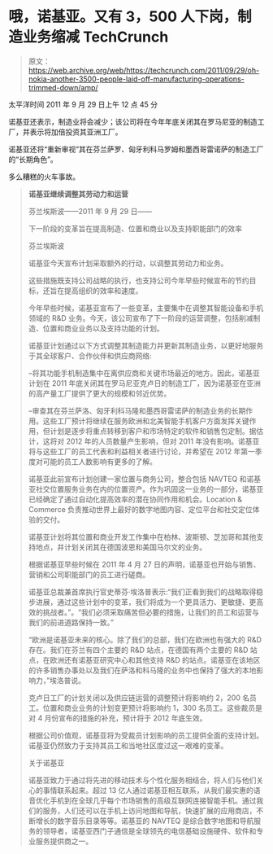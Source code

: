 # 哦，诺基亚。又有 3，500 人下岗，制造业务缩减 TechCrunch

> 原文：<https://web.archive.org/web/https://techcrunch.com/2011/09/29/oh-nokia-another-3500-people-laid-off-manufacturing-operations-trimmed-down/amp/>

太平洋时间 2011 年 9 月 29 日上午 12 点 45 分

诺基亚还表示，制造业将会减少；该公司将在今年年底关闭其在罗马尼亚的制造工厂，并表示将加倍投资其亚洲工厂。

诺基亚还将“重新审视”其在芬兰萨罗、匈牙利科马罗姆和墨西哥雷诺萨的制造工厂的“长期角色”。

多么糟糕的火车事故。

> **诺基亚继续调整其劳动力和运营**
> 
> 芬兰埃斯波——2011 年 9 月 29 日——
> 
> 下一阶段的变革旨在提高制造、位置和商业以及支持职能部门的效率
> 
> 芬兰埃斯波
> 
> 诺基亚今天宣布计划采取额外的行动，以调整其劳动力和业务。
> 
> 这些措施既支持公司战略的执行，也支持公司今年早些时候宣布的节约目标，还旨在提高组织的效率和速度。
> 
> 今年早些时候，诺基亚宣布了一些变革，主要集中在调整其智能设备和手机领域的 R&D 业务。今天，该公司宣布了下一阶段的运营调整，包括削减制造、位置和商业业务以及支持功能的计划。
> 
> 诺基亚计划通过以下方式调整其制造能力并更新其制造业务，以更好地服务于其全球客户、合作伙伴和供应商网络:
> 
> –将其功能手机制造集中在离供应商和关键市场最近的地方。因此，诺基亚计划在 2011 年底关闭其在罗马尼亚克卢日的制造工厂，因为诺基亚在亚洲的高产量工厂提供了更大的规模和邻近优势。
> 
> –审查其在芬兰萨洛、匈牙利科马隆和墨西哥雷诺萨的制造业务的长期作用。这些工厂预计将继续在服务欧洲和北美智能手机客户方面发挥关键作用，但计划是逐步将重点转移到客户和市场特定的软件和销售包定制。据估计，这将对 2012 年的人员数量产生影响，但对 2011 年没有影响。诺基亚将与这些工厂的员工代表和利益相关者进行讨论，并希望在 2012 年第一季度对可能的员工人数影响有更多的了解。
> 
> 诺基亚此前宣布计划创建一家位置与商务公司，整合包括 NAVTEQ 和诺基亚社交位置服务业务在内的位置资产。作为巩固这一业务的一部分，诺基亚已经确定了通过自动化提高效率的潜在协同作用和机会。Location & Commerce 负责推动世界上最好的数字地图内容、定位平台和社交定位体验的交付。
> 
> 诺基亚计划将其位置和商业开发工作集中在柏林、波斯顿、芝加哥和其他支持地点，并计划关闭其在德国波恩和美国马尔文的业务。
> 
> 根据诺基亚早些时候在 2011 年 4 月 27 日的声明，诺基亚也开始与销售、营销和公司职能部门的员工进行磋商。
> 
> 诺基亚总裁兼首席执行官史蒂芬·埃洛普表示:“我们正看到我们的战略取得稳步进展，通过这些计划中的变革，我们将成为一个更具活力、更敏捷、更高效的挑战者。”。“我们必须采取痛苦但必要的措施，让我们的员工和运营与我们的前进道路保持一致。”
> 
> “欧洲是诺基亚未来的核心。除了我们的总部，我们在欧洲也有强大的 R&D 存在。我们在芬兰有四个主要的 R&D 站点，在德国有两个主要的 R&D 站点，在欧洲还有诺基亚研究中心和其他支持 R&D 的站点。诺基亚在该地区的许多销售办事处以及我们在萨洛和科马隆的业务中也保持了强大的本地影响力，”埃洛普说。
> 
> 克卢日工厂的计划关闭以及供应链运营的调整预计将影响约 2，200 名员工。位置和商业业务的计划变更预计将影响约 1，300 名员工。这些裁员是对 4 月份宣布的措施的补充，预计将于 2012 年底生效。
> 
> 根据公司价值观，诺基亚将为受裁员计划影响的员工提供全面的支持计划。诺基亚仍然致力于支持其员工和当地社区度过这一艰难的变革。
> 
> 关于诺基亚
> 
> 诺基亚致力于通过将先进的移动技术与个性化服务相结合，将人们与他们关心的事情联系起来。超过 13 亿人通过诺基亚相互联系，从我们最实惠的语音优化手机到在全球几乎每个市场销售的高级互联网连接智能手机。通过我们的服务，人们还可以在手机上访问地图和导航，快速扩展的应用商店，不断增长的数字音乐目录等等。诺基亚的 NAVTEQ 是综合数字地图和导航服务的领导者，诺基亚西门子通信是全球领先的电信基础设施硬件、软件和专业服务提供商之一。